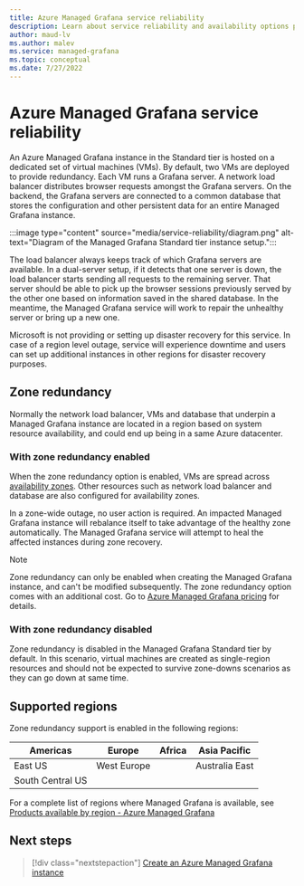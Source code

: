 ```yaml
---
title: Azure Managed Grafana service reliability 
description: Learn about service reliability and availability options provided by Azure Managed Grafana
author: maud-lv 
ms.author: malev 
ms.service: managed-grafana 
ms.topic: conceptual
ms.date: 7/27/2022 
---
```


# Azure Managed Grafana service reliability

An Azure Managed Grafana instance in the Standard tier is hosted on a dedicated set of virtual machines (VMs). By default, two VMs are deployed to provide redundancy. Each VM runs a Grafana server. A network load balancer distributes browser requests amongst the Grafana servers. On the backend, the Grafana servers are connected to a common database that stores the configuration and other persistent data for an entire Managed Grafana instance.

:::image type="content" source="media/service-reliability/diagram.png" alt-text="Diagram of the Managed Grafana Standard tier instance setup.":::

The load balancer always keeps track of which Grafana servers are available. In a dual-server setup, if it detects that one server is down, the load balancer starts sending all requests to the remaining server. That server should be able to pick up the browser sessions previously served by the other one based on information saved in the shared database. In the meantime, the Managed Grafana service will work to repair the unhealthy server or bring up a new one.

Microsoft is not providing or setting up disaster recovery for this service. In case of a region level outage, service will experience downtime and users can set up additional instances in other regions for disaster recovery purposes.

## Zone redundancy

Normally the network load balancer, VMs and database that underpin a Managed Grafana instance are located in a region based on system resource availability, and could end up being in a same Azure datacenter.

### With zone redundancy enabled

When the zone redundancy option is enabled, VMs are spread across [availability zones](../availability-zones/az-overview.md#availability-zones). Other resources such as network load balancer and database are also configured for availability zones.

In a zone-wide outage, no user action is required. An impacted Managed Grafana instance will rebalance itself to take advantage of the healthy zone automatically. The Managed Grafana service will attempt to heal the affected instances during zone recovery.

> [!NOTE]
> Zone redundancy can only be enabled when creating the Managed Grafana instance, and can't be modified subsequently. The zone redundancy option comes with an additional cost. Go to [Azure Managed Grafana pricing](https://azure.microsoft.com/pricing/details/managed-grafana/) for details.

### With zone redundancy disabled

Zone redundancy is disabled in the Managed Grafana Standard tier by default. In this scenario, virtual machines are created as single-region resources and should not be expected to survive zone-downs scenarios as they can go down at same time.

## Supported regions

Zone redundancy support is enabled in the following regions:


| Americas         | Europe            | Africa            | Asia Pacific      |
|------------------|-------------------|-------------------|-------------------|
| East US          | West Europe       |                   | Australia East    |
| South Central US |                   |                   |                   |


For a complete list of regions where Managed Grafana is available, see [Products available by region - Azure Managed Grafana](https://azure.microsoft.com/explore/global-infrastructure/products-by-region/?products=managed-grafana&regions=all)

## Next steps

> [!div class="nextstepaction"]
> [Create an Azure Managed Grafana instance](./quickstart-managed-grafana-portal.md)
